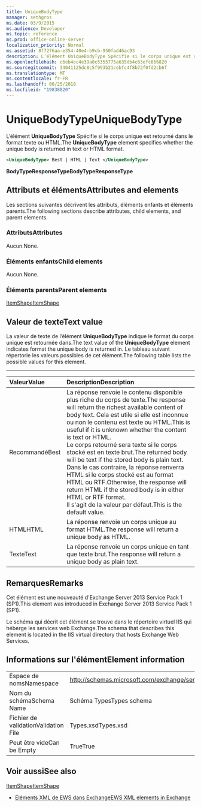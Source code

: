 ```yaml
---
title: UniqueBodyType
manager: sethgros
ms.date: 03/9/2015
ms.audience: Developer
ms.topic: reference
ms.prod: office-online-server
localization_priority: Normal
ms.assetid: 8f7276aa-e354-40e4-b9cb-950fad46ac93
description: L’élément UniqueBodyType Spécifie si le corps unique est retourné dans le format texte ou HTML.
ms.openlocfilehash: c6eb4ec4e39a0c5355775a635db4c63efc666820
ms.sourcegitcommit: 34041125dc8c5f993b21cebfc4f8b72f0fd2cb6f
ms.translationtype: MT
ms.contentlocale: fr-FR
ms.lasthandoff: 06/25/2018
ms.locfileid: "19838820"
---
```

# <a name="uniquebodytype"></a><span data-ttu-id="4acd2-103">UniqueBodyType</span><span class="sxs-lookup"><span data-stu-id="4acd2-103">UniqueBodyType</span></span>

<span data-ttu-id="4acd2-104">L’élément **UniqueBodyType** Spécifie si le corps unique est retourné dans le format texte ou HTML.</span><span class="sxs-lookup"><span data-stu-id="4acd2-104">The **UniqueBodyType** element specifies whether the unique body is returned in text or HTML format.</span></span> 
  
```XML
<UniqueBodyType> Best | HTML | Text </UniqueBodyType>
```

 <span data-ttu-id="4acd2-105">**BodyTypeResponseType**</span><span class="sxs-lookup"><span data-stu-id="4acd2-105">**BodyTypeResponseType**</span></span>
## <a name="attributes-and-elements"></a><span data-ttu-id="4acd2-106">Attributs et éléments</span><span class="sxs-lookup"><span data-stu-id="4acd2-106">Attributes and elements</span></span>

<span data-ttu-id="4acd2-107">Les sections suivantes décrivent les attributs, éléments enfants et éléments parents.</span><span class="sxs-lookup"><span data-stu-id="4acd2-107">The following sections describe attributes, child elements, and parent elements.</span></span>
  
### <a name="attributes"></a><span data-ttu-id="4acd2-108">Attributs</span><span class="sxs-lookup"><span data-stu-id="4acd2-108">Attributes</span></span>

<span data-ttu-id="4acd2-109">Aucun.</span><span class="sxs-lookup"><span data-stu-id="4acd2-109">None.</span></span>
  
### <a name="child-elements"></a><span data-ttu-id="4acd2-110">Éléments enfants</span><span class="sxs-lookup"><span data-stu-id="4acd2-110">Child elements</span></span>

<span data-ttu-id="4acd2-111">Aucun.</span><span class="sxs-lookup"><span data-stu-id="4acd2-111">None.</span></span>
  
### <a name="parent-elements"></a><span data-ttu-id="4acd2-112">Éléments parents</span><span class="sxs-lookup"><span data-stu-id="4acd2-112">Parent elements</span></span>

[<span data-ttu-id="4acd2-113">ItemShape</span><span class="sxs-lookup"><span data-stu-id="4acd2-113">ItemShape</span></span>](itemshape.md)
  
## <a name="text-value"></a><span data-ttu-id="4acd2-114">Valeur de texte</span><span class="sxs-lookup"><span data-stu-id="4acd2-114">Text value</span></span>

<span data-ttu-id="4acd2-115">La valeur de texte de l’élément **UniqueBodyType** indique le format du corps unique est retournée dans.</span><span class="sxs-lookup"><span data-stu-id="4acd2-115">The text value of the **UniqueBodyType** element indicates format the unique body is returned in.</span></span> <span data-ttu-id="4acd2-116">Le tableau suivant répertorie les valeurs possibles de cet élément.</span><span class="sxs-lookup"><span data-stu-id="4acd2-116">The following table lists the possible values for this element.</span></span> 
  
****

|<span data-ttu-id="4acd2-117">**Valeur**</span><span class="sxs-lookup"><span data-stu-id="4acd2-117">**Value**</span></span>|<span data-ttu-id="4acd2-118">**Description**</span><span class="sxs-lookup"><span data-stu-id="4acd2-118">**Description**</span></span>|
|:-----|:-----|
|<span data-ttu-id="4acd2-119">Recommandé</span><span class="sxs-lookup"><span data-stu-id="4acd2-119">Best</span></span>  <br/> |<span data-ttu-id="4acd2-120">La réponse renvoie le contenu disponible plus riche du corps de texte.</span><span class="sxs-lookup"><span data-stu-id="4acd2-120">The response will return the richest available content of body text.</span></span> <span data-ttu-id="4acd2-121">Cela est utile si elle est inconnue ou non le contenu est texte ou HTML.</span><span class="sxs-lookup"><span data-stu-id="4acd2-121">This is useful if it is unknown whether the content is text or HTML.</span></span>  <br/> <span data-ttu-id="4acd2-122">Le corps retourné sera texte si le corps stocké est en texte brut.</span><span class="sxs-lookup"><span data-stu-id="4acd2-122">The returned body will be text if the stored body is plain text.</span></span> <span data-ttu-id="4acd2-123">Dans le cas contraire, la réponse renverra HTML si le corps stocké est au format HTML ou RTF.</span><span class="sxs-lookup"><span data-stu-id="4acd2-123">Otherwise, the response will return HTML if the stored body is in either HTML or RTF format.</span></span>  <br/> <span data-ttu-id="4acd2-124">Il s'agit de la valeur par défaut.</span><span class="sxs-lookup"><span data-stu-id="4acd2-124">This is the default value.</span></span>  <br/> |
|<span data-ttu-id="4acd2-125">HTML</span><span class="sxs-lookup"><span data-stu-id="4acd2-125">HTML</span></span>  <br/> |<span data-ttu-id="4acd2-126">La réponse renvoie un corps unique au format HTML.</span><span class="sxs-lookup"><span data-stu-id="4acd2-126">The response will return a unique body as HTML.</span></span>  <br/> |
|<span data-ttu-id="4acd2-127">Texte</span><span class="sxs-lookup"><span data-stu-id="4acd2-127">Text</span></span>  <br/> |<span data-ttu-id="4acd2-128">La réponse renvoie un corps unique en tant que texte brut.</span><span class="sxs-lookup"><span data-stu-id="4acd2-128">The response will return a unique body as plain text.</span></span>  <br/> |
   
## <a name="remarks"></a><span data-ttu-id="4acd2-129">Remarques</span><span class="sxs-lookup"><span data-stu-id="4acd2-129">Remarks</span></span>

<span data-ttu-id="4acd2-130">Cet élément est une nouveauté d'Exchange Server 2013 Service Pack 1 (SP1).</span><span class="sxs-lookup"><span data-stu-id="4acd2-130">This element was introduced in Exchange Server 2013 Service Pack 1 (SP1).</span></span>
  
<span data-ttu-id="4acd2-131">Le schéma qui décrit cet élément se trouve dans le répertoire virtuel IIS qui héberge les services web Exchange.</span><span class="sxs-lookup"><span data-stu-id="4acd2-131">The schema that describes this element is located in the IIS virtual directory that hosts Exchange Web Services.</span></span>
  
## <a name="element-information"></a><span data-ttu-id="4acd2-132">Informations sur l'élément</span><span class="sxs-lookup"><span data-stu-id="4acd2-132">Element information</span></span>

|||
|:-----|:-----|
|<span data-ttu-id="4acd2-133">Espace de noms</span><span class="sxs-lookup"><span data-stu-id="4acd2-133">Namespace</span></span>  <br/> |http://schemas.microsoft.com/exchange/services/2006/types  <br/> |
|<span data-ttu-id="4acd2-134">Nom du schéma</span><span class="sxs-lookup"><span data-stu-id="4acd2-134">Schema Name</span></span>  <br/> |<span data-ttu-id="4acd2-135">Schéma Types</span><span class="sxs-lookup"><span data-stu-id="4acd2-135">Types schema</span></span>  <br/> |
|<span data-ttu-id="4acd2-136">Fichier de validation</span><span class="sxs-lookup"><span data-stu-id="4acd2-136">Validation File</span></span>  <br/> |<span data-ttu-id="4acd2-137">Types.xsd</span><span class="sxs-lookup"><span data-stu-id="4acd2-137">Types.xsd</span></span>  <br/> |
|<span data-ttu-id="4acd2-138">Peut être vide</span><span class="sxs-lookup"><span data-stu-id="4acd2-138">Can be Empty</span></span>  <br/> |<span data-ttu-id="4acd2-139">True</span><span class="sxs-lookup"><span data-stu-id="4acd2-139">True</span></span>  <br/> |
   
## <a name="see-also"></a><span data-ttu-id="4acd2-140">Voir aussi</span><span class="sxs-lookup"><span data-stu-id="4acd2-140">See also</span></span>



[<span data-ttu-id="4acd2-141">ItemShape</span><span class="sxs-lookup"><span data-stu-id="4acd2-141">ItemShape</span></span>](itemshape.md)


- [<span data-ttu-id="4acd2-142">Éléments XML de EWS dans Exchange</span><span class="sxs-lookup"><span data-stu-id="4acd2-142">EWS XML elements in Exchange</span></span>](ews-xml-elements-in-exchange.md)

